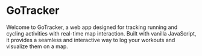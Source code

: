 # GoTracker
Welcome to GoTracker, a web app designed for tracking running and cycling activities with real-time map interaction. Built with vanilla JavaScript, it provides a seamless and interactive way to log your workouts and visualize them on a map.
